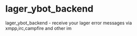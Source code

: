 lager_ybot_backend
==================

lager_ybot_backend - receive your lager error messages via xmpp,irc,campfire and other im